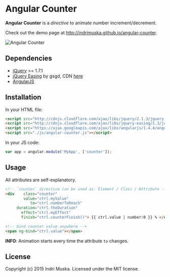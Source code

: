 # Angular Counter

**Angular Counter** is a *directive* to animate number increment/decrement.

Check out the demo page at http://indrimuska.github.io/angular-counter.

![Angular Counter](http://indrimuska.github.io/angular-counter/img/angular-counter.gif)

## Dependencies

* [jQuery](https://jquery.com/) >= 1.7.1
* [jQuery Easing](http://gsgd.co.uk/sandbox/jquery/easing/) by gsgd, CDN [here](http://cdnjs.cloudflare.com/ajax/libs/jquery-easing/1.3/jquery.easing.min.js)
* [AngularJS](https://angularjs.org/)

## Installation

In your HTML file:

```html
<script src="http://cdnjs.cloudflare.com/ajax/libs/jquery/2.1.3/jquery.min.js"></script>
<script src="http://cdnjs.cloudflare.com/ajax/libs/jquery-easing/1.3/jquery.easing.min.js"></script>
<script src="https://ajax.googleapis.com/ajax/libs/angularjs/1.4.4/angular.js"></script>
<script src="./js/angular-counter.js"></script>
```

In your JS code:
```js
var app = angular.module('MyApp', ['counter']);
```

## Usage

All attributes are self-explanatory.
```html
<!-- `counter` directive can be used as: Element / Class / Attribute -->
<div    class="counter"
        value="ctrl.myValue"
           to="ctrl.numberToReach"
     duration="ctrl.theDuration"
       effect="ctrl.myEffect"
       finish="ctrl.counterFinish()"> {{ ctrl.value | number:0 }} % </div>

<!-- bind counter value anywhere -->
<span ng-bind="ctrl.value"></span>
```
**INFO**: Animation starts every time the attribute `to` changes.

## License
Copyright (c) 2015 Indri Muska. Licensed under the MIT license.